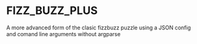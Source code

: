 # FIZZ_BUZZ_PLUS
A more advanced form of the clasic fizzbuzz puzzle using a JSON config and comand line arguments without argparse
